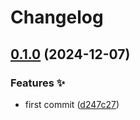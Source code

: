 # Changelog

## [0.1.0](https://github.com/hugomods/stylelint-config/compare/stylelint-config-v0.0.1...stylelint-config/v0.1.0) (2024-12-07)


### Features ✨

* first commit ([d247c27](https://github.com/hugomods/stylelint-config/commit/d247c27546ab512a6bee0c944743d5fae9c53afe))
